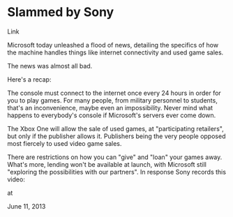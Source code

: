 # Slammed by Sony

Link

Microsoft today unleashed a flood of news, detailing the specifics of how the machine handles things like internet connectivity and used game sales.

The news was almost all bad.

Here's a recap:

The console must connect to the internet once every 24 hours in order for you to play games. For many people, from military personnel to students, that's an inconvenience, maybe even an impossibility. Never mind what happens to everybody's console if Microsoft's servers ever come down.

The Xbox One will allow the sale of used games, at "participating retailers", but only if the publisher allows it. Publishers being the very people opposed most fiercely to used video game sales. 

There are restrictions on how you can "give" and "loan" your games away. What's more, lending won't be available at launch, with Microsoft still "exploring the possibilities with our partners".
In response Sony records this video:













at

June 11, 2013















